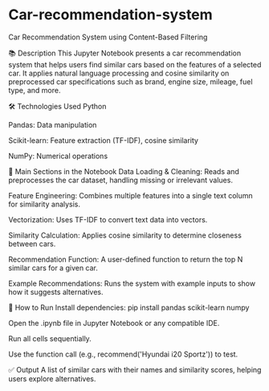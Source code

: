 # Car-recommendation-system
Car Recommendation System using Content-Based Filtering

📚 Description
This Jupyter Notebook presents a car recommendation system that helps users find similar cars based on the features of a selected car. It applies natural language processing and cosine similarity on preprocessed car specifications such as brand, engine size, mileage, fuel type, and more.

🛠️ Technologies Used
Python

Pandas: Data manipulation

Scikit-learn: Feature extraction (TF-IDF), cosine similarity

NumPy: Numerical operations

📂 Main Sections in the Notebook
Data Loading & Cleaning: Reads and preprocesses the car dataset, handling missing or irrelevant values.

Feature Engineering: Combines multiple features into a single text column for similarity analysis.

Vectorization: Uses TF-IDF to convert text data into vectors.

Similarity Calculation: Applies cosine similarity to determine closeness between cars.

Recommendation Function: A user-defined function to return the top N similar cars for a given car.

Example Recommendations: Runs the system with example inputs to show how it suggests alternatives.

🧪 How to Run
Install dependencies: pip install pandas scikit-learn numpy

Open the .ipynb file in Jupyter Notebook or any compatible IDE.

Run all cells sequentially.

Use the function call (e.g., recommend('Hyundai i20 Sportz')) to test.

✅ Output
A list of similar cars with their names and similarity scores, helping users explore alternatives.

